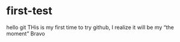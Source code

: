 # first-test
hello git
THis is my first time to try github, I realize it will be my “the moment”
Bravo
